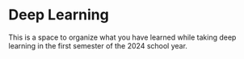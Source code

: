 # Deep Learning
This is a space to organize what you have learned while taking deep learning in the first semester of the 2024 school year.